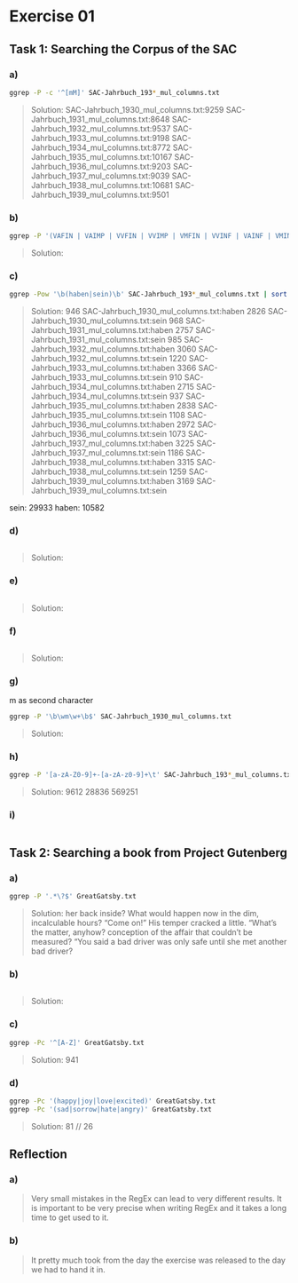 # Exercise 01

## Task 1: Searching the Corpus of the SAC

### a)

``` bash
ggrep -P -c '^[mM]' SAC-Jahrbuch_193*_mul_columns.txt
```

>Solution:
SAC-Jahrbuch_1930_mul_columns.txt:9259
SAC-Jahrbuch_1931_mul_columns.txt:8648
SAC-Jahrbuch_1932_mul_columns.txt:9537
SAC-Jahrbuch_1933_mul_columns.txt:9198
SAC-Jahrbuch_1934_mul_columns.txt:8772
SAC-Jahrbuch_1935_mul_columns.txt:10167
SAC-Jahrbuch_1936_mul_columns.txt:9203
SAC-Jahrbuch_1937_mul_columns.txt:9039
SAC-Jahrbuch_1938_mul_columns.txt:10681
SAC-Jahrbuch_1939_mul_columns.txt:9501

### b)

``` bash
ggrep -P '(VAFIN | VAIMP | VVFIN | VVIMP | VMFIN | VVINF | VAINF | VMINF | VVIZU | VVPP | VMPP | VAPP)' SAC-Jahrbuch_193*_mul_columns.txt | ggrep -P '\w+en\t' SAC-Jahrbuch_193*_mul_columns.txt
```

>Solution:

### c)

``` bash
ggrep -Pow '\b(haben|sein)\b' SAC-Jahrbuch_193*_mul_columns.txt | sort | uniq -c
```

>Solution:
946 SAC-Jahrbuch_1930_mul_columns.txt:haben
2826 SAC-Jahrbuch_1930_mul_columns.txt:sein
 968 SAC-Jahrbuch_1931_mul_columns.txt:haben
2757 SAC-Jahrbuch_1931_mul_columns.txt:sein
 985 SAC-Jahrbuch_1932_mul_columns.txt:haben
3060 SAC-Jahrbuch_1932_mul_columns.txt:sein
1220 SAC-Jahrbuch_1933_mul_columns.txt:haben
3366 SAC-Jahrbuch_1933_mul_columns.txt:sein
 910 SAC-Jahrbuch_1934_mul_columns.txt:haben
2715 SAC-Jahrbuch_1934_mul_columns.txt:sein
 937 SAC-Jahrbuch_1935_mul_columns.txt:haben
2838 SAC-Jahrbuch_1935_mul_columns.txt:sein
1108 SAC-Jahrbuch_1936_mul_columns.txt:haben
2972 SAC-Jahrbuch_1936_mul_columns.txt:sein
1073 SAC-Jahrbuch_1937_mul_columns.txt:haben
3225 SAC-Jahrbuch_1937_mul_columns.txt:sein
1186 SAC-Jahrbuch_1938_mul_columns.txt:haben
3315 SAC-Jahrbuch_1938_mul_columns.txt:sein
1259 SAC-Jahrbuch_1939_mul_columns.txt:haben
3169 SAC-Jahrbuch_1939_mul_columns.txt:sein

sein: 29933
haben: 10582 

### d)

``` bash

```

>Solution:

### e)

``` bash

```

>Solution:

### f)

``` bash

```

>Solution:

### g)

m as second character
``` bash
ggrep -P '\b\wm\w+\b$' SAC-Jahrbuch_1930_mul_columns.txt
```

>Solution:

### h)

``` bash
ggrep -P '[a-zA-Z0-9]+-[a-zA-z0-9]+\t' SAC-Jahrbuch_193*_mul_columns.txt | wc
```

>Solution: 9612   28836  569251

### i)

``` bash

```

## Task 2: Searching a book from Project Gutenberg

### a)

``` bash
ggrep -P '.*\?$' GreatGatsby.txt
```

>Solution:
her back inside? 
What would happen now in the dim, incalculable hours?
“Come on!” His temper cracked a little. “What’s the matter, anyhow?
conception of the affair that couldn’t be measured?
“You said a bad driver was only safe until she met another bad driver?

### b)

``` bash

```

>Solution:

### c)

``` bash
ggrep -Pc '^[A-Z]' GreatGatsby.txt
```

>Solution: 941

### d)

``` bash
ggrep -Pc '(happy|joy|love|excited)' GreatGatsby.txt 
ggrep -Pc '(sad|sorrow|hate|angry)' GreatGatsby.txt 
```

>Solution: 81 // 26

## Reflection

### a)

> Very small mistakes in the RegEx can lead to very different results. It is important to be very precise when writing RegEx and it takes a long time to get used to it.

### b)

> It pretty much took from the day the exercise was released to the day we had to hand it in.